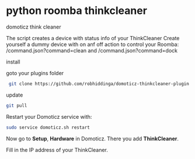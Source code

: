 # python roomba thinkcleaner
 domoticz think cleaner

The script creates a device with status info of your ThinkCleaner
Create yourself a dummy device with on anf off action to control your Roomba:
<ipadress>/command.json?command=clean and
<ipadress>/command.json?command=dock

 install

 goto your plugins folder
 ```bash
  git clone https://github.com/robhiddinga/domoticz-thinkcleaner-plugin
```
update

```bash
git pull
```
Restart your Domoticz service with:

```bash
sudo service domoticz.sh restart
```

Now go to **Setup**, **Hardware** in Domoticz.
There you add **ThinkCleaner**.

Fill in the IP address of your ThinkCleaner.

